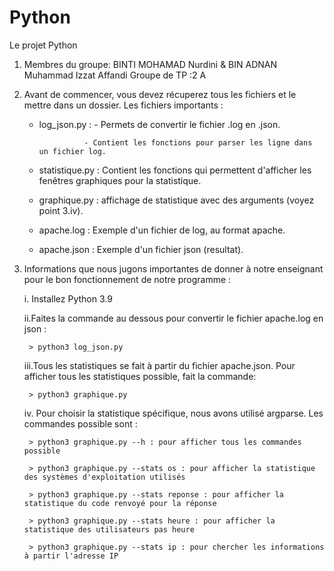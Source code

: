 # Python
Le projet Python
1. Membres du groupe: BINTI MOHAMAD Nurdini & 
					  BIN ADNAN Muhammad Izzat Affandi
   Groupe de TP :2 A

2. Avant de commencer, vous devez récuperez tous les fichiers et le mettre dans un dossier.
	Les fichiers importants :
	* log_json.py : - Permets de convertir le fichier .log en .json.
	
					- Contient les fonctions pour parser les ligne dans un fichier log.
	* statistique.py : Contient les fonctions qui permettent d'afficher les fenêtres graphiques pour la statistique.
	* graphique.py : affichage de statistique avec des arguments (voyez point 3.iv).
	* apache.log : Exemple d'un fichier de log, au format apache.
	* apache.json : Exemple d'un fichier json (resultat).
	

3. Informations que nous jugons importantes de donner à notre enseignant pour le bon fonctionnement de notre programme :
	
	i. Installez Python 3.9
	
	ii.Faites la commande au dessous pour convertir le fichier apache.log en json :
	
		> python3 log_json.py
		
	iii.Tous les statistiques se fait à partir du fichier apache.json. Pour afficher tous les statistiques possible, fait la commande:
	
		> python3 graphique.py
		
	iv. Pour choisir la statistique spécifique, nous avons utilisé argparse. Les commandes possible sont :
	
		> python3 graphique.py --h : pour afficher tous les commandes possible
		
		> python3 graphique.py --stats os : pour afficher la statistique des systèmes d'exploitation utilisés
		
		> python3 graphique.py --stats reponse : pour afficher la statistique du code renvoyé pour la réponse
		
		> python3 graphique.py --stats heure : pour afficher la statistique des utilisateurs pas heure
		
		> python3 graphique.py --stats ip : pour chercher les informations à partir l'adresse IP
